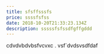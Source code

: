 ```yaml
---
title: sfsffsssfs
price: ssssfsfss
date: 2018-10-20T21:33:23.134Z
description: sssssfsfssdfgffgddd
---
```

cdvdvbdvbsfvcvxc .  vsf`dvdsvsdfdaf
